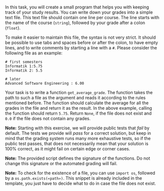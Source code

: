 In this task, you will create a small program that helps you with keeping track of your study results. You can write down your grades into a simple text file. This text file should contain one line per course. The line starts with the name of the course (`string`), followed by your grade after a colon (`float`).

To make it easier to maintain this file, the syntax is not very strict. It should be possible to use tabs and spaces before or after the colon, to have empty lines, and to write comments by starting a line with a `#`. Please consider the following file as an example:

    # first semesters
    Informatik 1:5.75
    Informatik 2: 5.5

    # later
    Advanced Software Engineering : 6.00

Your task is to write a function `get_average_grade`. The function takes the path to such a file as the argument and reads it according to the rules mentioned before. The function should calculate the average for all the grades in the file and return it as the result. In the above example, calling the function should return `5.75`. Return `None`, if the file does not exist and `0.0` if the file does not contain any grades.

**Note:** Starting with this exercise, we will provide public tests that *fail* by default. The tests we provide will *pass* for a correct solution, but keep in mind that the grading system runs many more exhaustive tests, so if the public test passes, that does not necessarily mean that your solution is 100% correct, as it might fail on certain edge or corner cases.

**Note:** The provided script defines the signature of the functions. Do not change this signature or the automated grading will fail.

**Note:** To check for the existence of a file, you can use `import os`, followed by a `os.path.exists(«path»)`. This snippet is already included in the template, you just have to decide what to do in case the file does not exist.

